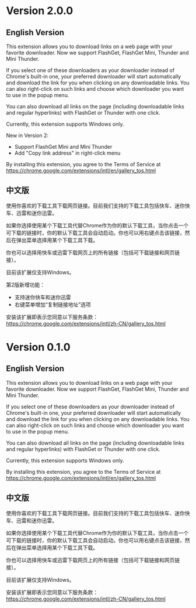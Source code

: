 # Version 2.0.0 #
## English Version ##
This extension allows you to download links on a web page with your favorite downloader. Now we support FlashGet, FlashGet Mini, Thunder and Mini Thunder.

If you select one of these downloaders as your downloader instead of Chrome's built-in one, your preferred downloader will start automatically and download the link for you when clicking on any downloadable links. You can also right-click on such links and choose which downloader you want to use in the popup menu.

You can also download all links on the page (including downloadable links and regular hyperlinks) with FlashGet or Thunder with one click.

Currently, this extension supports Windows only.

New in Version 2:
  * Support FlashGet Mini and Mini Thunder
  * Add "Copy link address" in right-click menu

By installing this extension, you agree to the Terms of Service at https://chrome.google.com/extensions/intl/en/gallery_tos.html

## 中文版 ##
使用你喜欢的下载工具下载网页链接。目前我们支持的下载工具包括快车、迷你快车、迅雷和迷你迅雷。

如果你选择使用某个下载工具代替Chrome作为你的默认下载工具，当你点击一个可下载的链接时，你的默认下载工具会自动启动。你也可以用右键点击该链接，然后在弹出菜单选择用某个下载工具下载。

你也可以选择用快车或迅雷下载网页上的所有链接（包括可下载链接和网页链接）。

目前该扩展仅支持Windows。

第2版新增功能：
  * 支持迷你快车和迷你迅雷
  * 右键菜单增加“复制链接地址”选项

安装该扩展即表示您同意以下服务条款：https://chrome.google.com/extensions/intl/zh-CN/gallery_tos.html

# Version 0.1.0 #
## English Version ##
This extension allows you to download links on a web page with your favorite downloader. Now we support FlashGet, FlashGet Mini, Thunder and Mini Thunder.

If you select one of these downloaders as your downloader instead of Chrome's built-in one, your preferred downloader will start automatically and download the link for you when clicking on any downloadable links. You can also right-click on such links and choose which downloader you want to use in the popup menu.

You can also download all links on the page (including downloadable links and regular hyperlinks) with FlashGet or Thunder with one click.

Currently, this extension supports Windows only.

By installing this extension, you agree to the Terms of Service at https://chrome.google.com/extensions/intl/en/gallery_tos.html

## 中文版 ##
使用你喜欢的下载工具下载网页链接。目前我们支持的下载工具包括快车、迷你快车、迅雷和迷你迅雷。

如果你选择使用某个下载工具代替Chrome作为你的默认下载工具，当你点击一个可下载的链接时，你的默认下载工具会自动启动。你也可以用右键点击该链接，然后在弹出菜单选择用某个下载工具下载。

你也可以选择用快车或迅雷下载网页上的所有链接（包括可下载链接和网页链接）。

目前该扩展仅支持Windows。

安装该扩展即表示您同意以下服务条款：https://chrome.google.com/extensions/intl/zh-CN/gallery_tos.html